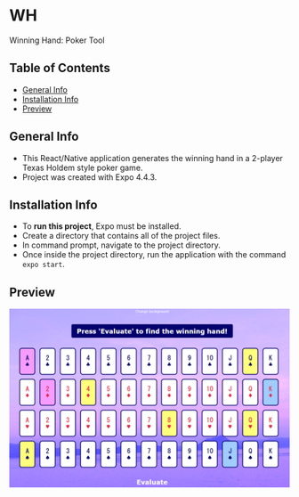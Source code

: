 # WH
Winning Hand: Poker Tool

## Table of Contents
* [General Info](#general-Info)
* [Installation Info](installation-info)
* [Preview](#preview)

## General Info
* This React/Native application generates the winning hand in a 2-player Texas Holdem style poker game.
* Project was created with Expo 4.4.3.

## Installation Info
* To __run this project__, Expo must be installed.
* Create a directory that contains all of the project files.
* In command prompt, navigate to the project directory.
* Once inside the project directory, run the application with the command `expo start`.

## Preview
![alt text](https://github.com/cam1529/wh/blob/main/preview.png)
